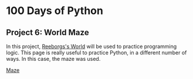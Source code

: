 # 100 Days of Python
## Project 6: World Maze

In this project, [Reeborgs's World](https://reeborg.ca/index_en.html) will be used to practice programming logic.
This page is really useful to practice Python, in a different number of ways. In this case, the maze was used.

[Maze](https://reeborg.ca/reeborg.html?lang=en&mode=python&menu=worlds%2Fmenus%2Freeborg_intro_en.json&name=Maze&url=worlds%2Ftutorial_en%2Fmaze1.json)
